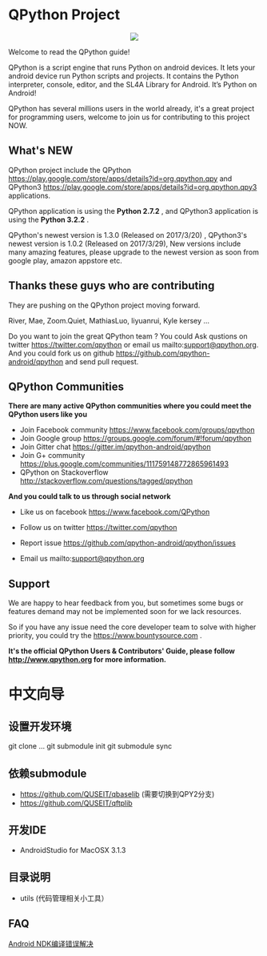 # QPython Project
<p align="center"><a href="http://www.qpython.org" target="_blank"><img src="https://www.qpython.org/images/bestpython.png"></a></p>

Welcome to read the QPython guide!

QPython is a script engine that runs Python on android devices. It lets your android device run Python scripts and projects. It contains the Python interpreter, console, editor, and the SL4A Library for Android. It’s Python on Android!


QPython has several millions users in the world already, it's a great project for programming users, welcome to join us for contributing to this project NOW.


What's NEW
------------------------
QPython project include the QPython https://play.google.com/store/apps/details?id=org.qpython.qpy and QPython3 https://play.google.com/store/apps/details?id=org.qpython.qpy3 applications.

QPython application is using the **Python 2.7.2** , and QPython3 application is using the **Python 3.2.2** .


QPython's newest version is 1.3.0 (Released on 2017/3/20) , QPython3's newest version is 1.0.2 (Released on 2017/3/29), New versions include many amazing features, please upgrade to the newest version as soon from google play, amazon appstore etc.


Thanks these guys who are contributing
----------------------------------------
They are pushing on the QPython project moving forward.

River, Mae, Zoom.Quiet, MathiasLuo, liyuanrui, Kyle kersey ...


Do you want to join the great QPython team ? You could Ask qustions on twitter https://twitter.com/qpython or email us mailto:support@qpython.org.
And you could fork us on github https://github.com/qpython-android/qpython and send pull request.


QPython Communities
----------------------
**There are many active QPython communities where you could meet the QPython users like you**

* Join Facebook community https://www.facebook.com/groups/qpython
* Join Google group https://groups.google.com/forum/#!forum/qpython
* Join Gitter chat https://gitter.im/qpython-android/qpython
* Join G+ community https://plus.google.com/communities/111759148772865961493
* QPython on Stackoverflow http://stackoverflow.com/questions/tagged/qpython

**And you could talk to us through social network**

* Like us on facebook https://www.facebook.com/QPython
* Follow us on twitter https://twitter.com/qpython

* Report issue https://github.com/qpython-android/qpython/issues
* Email us mailto:support@qpython.org


Support
-------------
We are happy to hear feedback from you,  but sometimes some bugs or features demand may not be implemented soon for we lack resources.

So if you have any issue need the core developer team to solve with higher priority, you could try the https://www.bountysource.com .

**It's the official QPython Users & Contributors' Guide, please follow http://www.qpython.org for more information.**


# 中文向导

## 设置开发环境

git clone ...
git submodule init
git submodule sync


## 依赖submodule

- https://github.com/QUSEIT/qbaselib (需要切换到QPY2分支)
- https://github.com/QUSEIT/qftplib

## 开发IDE

- AndroidStudio for MacOSX 3.1.3


## 目录说明

- utils (代码管理相关小工具）

## FAQ

[Android NDK编译错误解决](https://ivonhoe.github.io/2018/06/05/ndk17-build-error/)
